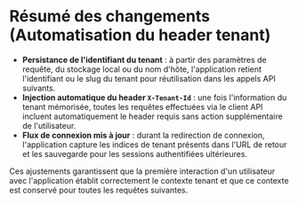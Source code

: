 # Résumé des changements (Automatisation du header tenant)

- **Persistance de l'identifiant du tenant** : à partir des paramètres de requête, du stockage local ou du nom d'hôte, l'application retient l'identifiant ou le slug du tenant pour réutilisation dans les appels API suivants.
- **Injection automatique du header `X-Tenant-Id`** : une fois l'information du tenant mémorisée, toutes les requêtes effectuées via le client API incluent automatiquement le header requis sans action supplémentaire de l'utilisateur.
- **Flux de connexion mis à jour** : durant la redirection de connexion, l'application capture les indices de tenant présents dans l'URL de retour et les sauvegarde pour les sessions authentifiées ultérieures.

Ces ajustements garantissent que la première interaction d'un utilisateur avec l'application établit correctement le contexte tenant et que ce contexte est conservé pour toutes les requêtes suivantes.
